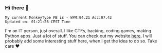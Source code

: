 ### Hi there 👋
<!-- PB START -->
```
My current MonkeyType PB is - WPM:94.21 Acc:97.42
Updated on: 01:21:26 CEST Time
```
<!-- PB END -->
I'm an IT person, just overall. I like CTFs, hacking, coding games, making Python apps. Just a lot of stuff.
You can check out my website [here](https://skill3472.github.io/).
I will probably add some interesting stuff here, when I get the idea to do so. Take care ❤️
